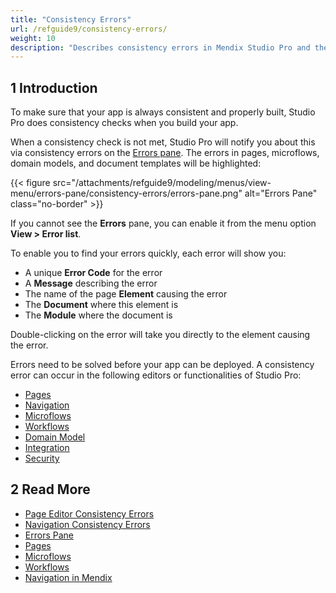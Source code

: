 ```yaml
---
title: "Consistency Errors"
url: /refguide9/consistency-errors/
weight: 10
description: "Describes consistency errors in Mendix Studio Pro and the way to fix them."
---
```


## 1 Introduction 

To make sure that your app is always consistent and properly built, Studio Pro does consistency checks when you build your app. 

When a consistency check is not met, Studio Pro will notify you about this via consistency errors on the [Errors pane](/refguide9/errors-pane/). The errors in pages, microflows, domain models, and document templates will be highlighted:

{{< figure src="/attachments/refguide9/modeling/menus/view-menu/errors-pane/consistency-errors/errors-pane.png" alt="Errors Pane" class="no-border" >}}

If you cannot see the **Errors** pane, you can enable it from the menu option **View > Error list**.

To enable you to find your errors quickly, each error will show you:

* A unique **Error Code** for the error
* A **Message** describing the error
* The name of the page **Element** causing the error
* The **Document** where this element is
* The **Module** where the document is

Double-clicking on the error will take you directly to the element causing the error.

Errors need to be solved before your app can be deployed. A consistency error can occur in the following editors or functionalities of Studio Pro:

* [Pages](/refguide9/consistency-errors-pages/) 
* [Navigation](/refguide9/consistency-errors-navigation/) 
* [Microflows](/refguide9/microflows/)
* [Workflows](/refguide9/workflows/)
* [Domain Model](/refguide9/domain-model/)
* [Integration](/refguide9/integration/)
* [Security](/refguide9/security/)

## 2 Read More

* [Page Editor Consistency Errors](/refguide9/consistency-errors-pages/)
* [Navigation Consistency Errors](/refguide9/consistency-errors-navigation/)
* [Errors Pane](/refguide9/errors-pane/)
* [Pages](/refguide9/pages/)
* [Microflows](/refguide9/microflows/) 
* [Workflows](/refguide9/workflows/)
* [Navigation in Mendix](/refguide9/navigation/)
